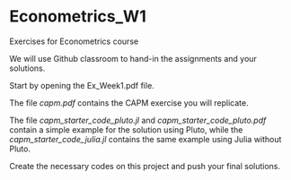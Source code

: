 # Econometrics_W1
Exercises for Econometrics course

We will use Github classroom to hand-in the assignments and your solutions.

Start by opening the Ex_Week1.pdf file.

The file *capm.pdf* contains the CAPM exercise you will replicate. 

The file *capm_starter_code_pluto.jl* and *capm_starter_code_pluto.pdf* contain a simple example for the solution using Pluto, while the *capm_starter_code_julia.jl* contains the same example using Julia without Pluto.

Create the necessary codes on this project and push your final solutions.